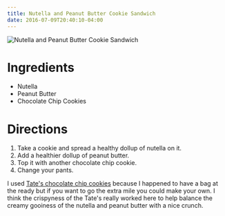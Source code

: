 ```yaml
---
title: Nutella and Peanut Butter Cookie Sandwich
date: 2016-07-09T20:40:10-04:00
---
```


![Nutella and Peanut Butter Cookie Sandwich]({{site.github.url}}/img/nutella-jif-tates.png "Nutella and Peanut Butter Cookie Sandwich")

# Ingredients

* Nutella
* Peanut Butter
* Chocolate Chip Cookies

# Directions

1. Take a cookie and spread a healthy dollup of nutella on it. 
2. Add a healthier dollup of peanut butter. 
3. Top it with another chocolate chip cookie. 
4. Change your pants.

I used [Tate's chocolate chip cookies](https://www.tatesbakeshop.com/cookies/chocolate-chip-cookies.html) because I happened to have a bag at the ready but if you want to go the extra mile you could make your own. I think the crispyness of the Tate's really worked here to help balance the creamy gooiness of the nutella and peanut butter with a nice crunch.

